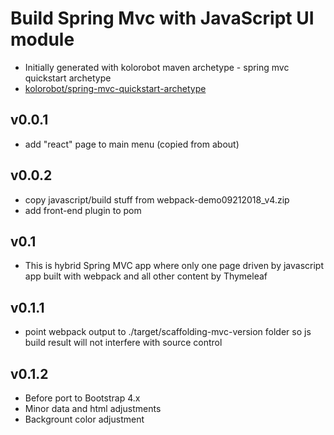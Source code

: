 # Build Spring Mvc with JavaScript UI module 

- Initially generated with kolorobot maven archetype - spring mvc quickstart archetype
- [kolorobot/spring-mvc-quickstart-archetype](https://github.com/kolorobot/spring-mvc-quickstart-archetype)

## v0.0.1
- add "react" page to main menu (copied from about)
## v0.0.2
- copy javascript/build stuff from webpack-demo09212018_v4.zip
- add front-end plugin to pom

## v0.1 
- This is hybrid Spring MVC app where only one page driven by javascript app built with webpack and all other content by Thymeleaf

## v0.1.1 
- point webpack output to ./target/scaffolding-mvc-version folder so js build result will not interfere with source control  

## v0.1.2
- Before port to Bootstrap 4.x
- Minor data and html adjustments
- Backgrount color adjustment 
